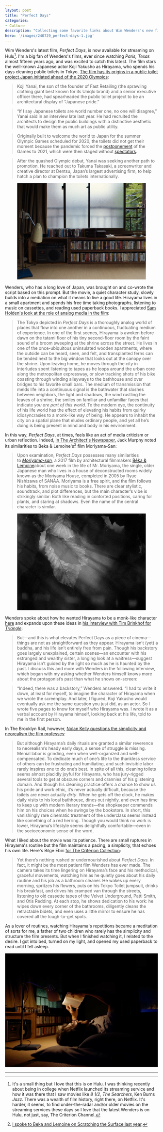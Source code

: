 ```yaml
---
layout: post
title: "Perfect Days"
categories:
- Culture
description: "Collecting some favorite links about Wim Wenders's new film."
hero: '/images/240729_perfect-days-1.jpg'
---
```


Wim Wenders's latest film, *Perfect Days*, is now available for streaming on Hulu[^1]. I'm a big fan of Wenders's films, ever since watching *Paris, Texas* almost fifteen years ago, and was excited to catch this latest. The film stars the well-known Japanese actor Koji Yakusho as Hirayama, who spends his days cleaning public toilets in Tokyo. [The film has its origins in a public toilet project Japan initiated ahead of the 2020 Olympics](https://www.nytimes.com/2024/02/04/movies/perfect-days-tokyo-toilets.html):

> Koji Yanai, the son of the founder of Fast Retailing (the sprawling clothing giant best known for its Uniqlo brand) and a senior executive officer there, had spearheaded the public toilet project to be an architectural display of “Japanese pride.”

> “If I say Japanese toilets are world number one, no one will disagree,” Yanai said in an interview late last year. He had recruited the architects to design the public buildings with a distinctive aesthetic that would make them as much art as public utility.

> Originally built to welcome the world to Japan for the summer Olympic Games scheduled for 2020, the toilets did not get their moment because the pandemic forced the [postponement](https://www.nytimes.com/2021/01/21/sports/olympics/bach-olympics-tokyo-covid.html?searchResultPosition=4lympics/bach-olympics-tokyo-covid.html?searchResultPosition=4) of the Games to 2021, which were then staged without [spectators](https://www.nytimes.com/2021/03/20/world/asia/tokyo-olympics-spectators.html?searchResultPosition=1).

> After the quashed Olympic debut, Yanai was seeking another path to promotion. He reached out to Takuma Takasaki, a screenwriter and creative director at Dentsu, Japan’s largest advertising firm, to help hatch a plan to champion the toilets internationally.

<figure>

<img src="/images/240729_perfect-days-4.jpg">
</figure>

Wenders, who has a long love of Japan, was brought on and co-wrote the script based on this prompt. But the movie, a quiet character study, slowly builds into a mediation on what it means to live a good life. Hirayama lives in a small apartment and spends his free time taking photographs, listening to music on cassettes, and reading used paperback books. I appreciated [Sam Holden's look at the role of analog media in the film](https://samholden.substack.com/p/the-analog-wonder-of-perfect-days):

> The Tokyo depicted in _Perfect Days_ is a thoroughly analog world of places that flow into one another in a continuous, fluctuating medium of experience. In one of the first scenes, Hirayama is awoken before dawn on the tatami floor of his tiny second-floor room by the faint sound of a broom sweeping at the shrine across the street. He lives in one of the once-ubiquitous uninsulated wooden apartments, where the outside can be heard, seen, and felt, and transplanted ferns can be tended next to the big window that looks out at the canopy over the shrine. Upon leaving home, he moves through the city in interludes spent listening to tapes as he loops around the urban core along the metropolitan expressway, or slow tracking shots of his bike coasting through winding alleyways to the bathhouse and over bridges to his favorite small bars. The medium of transmission that melds life into a continuous signal is the bathwater that sloshes between neighbors, the light and shadows, the wind rustling the leaves of a shrine, the smiles on familiar and unfamiliar faces that indicate _you are part of this world_. To the modern eye, the continuity of his life world has the effect of elevating his habits from quirky idiosyncrasies to a monk-like way of being. He appears to inhabit the city on a spatial plane that eludes ordinary people, and yet all he’s doing is being present in mind and body in his environment.

In this way, *Perfect Days*, at times, feels like an act of media criticism or urban reflection. Indeed, [in The Architect's Newspaper](https://www.archpaper.com/2024/04/perfect-days-film-moriyama-san/), Jack Murphy noted its similarities to Beka & Lemoine's[^2] film Moriyama-San:

> Upon examination, _Perfect Days_ possesses many similarities to [_Moriyama-san_](https://www.bekalemoine.com/moriyama.php), a 2017 film by architectural filmmakers [Bêka & Lemoine](https://www.bekalemoine.com/)about one week in the life of Mr. Moriyama, the single, older Japanese man who lives in a house of deconstructed rooms widely known as the Moriyama House, completed in 2005 by Ryue Nishizawa of SANAA. Moriyama is a free spirit, and the film follows his habits, from noise music to books. There are clear stylistic, soundtrack, and plot differences, but the main character’s vibe is strikingly similar: Both like reading in contorted positions, caring for plants, and staring at shadows. Even the name of the central character is similar.

<figure>

<img src="/images/240729_perfect-days-3.jpg">
</figure>

Wenders spoke about how he wanted Hirayama to be a monk-like character [here](https://www.youtube.com/watch?v=3rtwl8xN_PE) and expands upon these ideas in [his interview with Tim Brinkhof for *Triangle*](https://tricycle.org/article/perfect-days-film-review/):

> But—and this is what elevates Perfect Days as a piece of cinema—things are not as straightforward as they appear. Hirayama isn’t (yet) a buddha, and his life isn’t entirely free from pain. Though his backstory goes largely unexplained, certain scenes—an encounter with his estranged and wealthy sister, a longing look at a waitress—suggest Hirayama isn’t guided by the light so much as he is haunted by the past. I discuss this and more with Wenders in the following interview, which began with my asking whether Wenders himself knows more about the protagonist’s past than what he shows on-screen:

> “Indeed, there was a backstory,” Wenders answered. “I had to write it down, at least for myself, to imagine the character of Hirayama when we wrote the screenplay. And later, I figured, Koji Yakusho would eventually ask me the same question you just did, as an actor. So I wrote five pages to know for myself who Hirayama was. I wrote it as a verbal account by Hirayama himself, looking back at his life, told to me in the first person.

In The Brooklyn Rail, however, [Nolan Kelly questions the simplicity and neorealism the film professes](https://brooklynrail.org/2023/12/film/Wim-Wenderss-Perfect-Days):

> But although Hirayama’s daily rituals are granted a similar reverence to neorealism’s heady early days, a sense of struggle is missing. Menial labor is grinding, even when well-organized and well-compensated. To dedicate much of one’s life to the thankless service of others can be frustrating and humiliating, and such invisible labor rarely inspires one to do one’s best. In spite of all this, cleaning toilets seems almost placidly joyful for Hirayama, who has jury-rigged several tools to get at obscure corners and crannies of his glistening domain. And though his cleaning practice offers a chance to show us his pride and work ethic, it’s never actually difficult, because the toilets are never actually _dirty_. When he gets off the clock, he makes daily visits to his local bathhouse, dines out nightly, and even has time to keep up with modern literary trends—the shopkeeper commends him on his choices when he swings by the bookstore. In short, this vanishingly rare cinematic treatment of the underclass seems instead like something of a red herring. Though you would think no work is lower, Hirayama’s lifestyle seems delightfully comfortable—even in the socioeconomic sense of the word.

What I liked about the movie was its patience. There are small ruptures in Hirayama's routine but the film maintains a pacing, a simplicity, that echoes his own life. Here's Bilge Ebiri [for The Criterion Collection](https://www.criterion.com/current/posts/8536-perfect-days-where-the-light-comes-through):

> Yet there’s nothing rushed or undernourished about _Perfect Days._ In fact, it might be the most patient film Wenders has ever made. The camera takes its time lingering on Hirayama’s face and his methodical, graceful movements, watching him as he quietly goes about his daily routine and his job as a bathroom cleaner. He wakes up every morning, spritzes his flowers, puts on his Tokyo Toilet jumpsuit, drinks his breakfast, and drives his cramped van through the streets, listening to old cassette tapes of the Velvet Underground, Patti Smith, and Otis Redding. At each stop, he shows dedication to his work: he wipes down every corner of the bathrooms, diligently cleans the retractable bidets, and even uses a little mirror to ensure he has covered all the tough-to-get spots.

As a lover of routines, watching Hirayama's repetitions became a meditation of sorts for me, a father of two children who rarely has the simplicity and structure the film presents. But when I finished watching it, I related to the desire. I got into bed, turned on my light, and opened my used paperback to read until I fell asleep. 

<img src="/images/240729_perfect-days-2.jpg">

* * * 

[^1]: It's a small thing but I love that this is on Hulu. I was thinking recently about being in college when Netflix launched its streaming service and how it was there that I saw movies like *8 1/2*, *The Searchers*, Ken Burns *Jazz*. There was a wealth of film history, right there, on Netflix. It's harder, it seems, to find under-the-radar and/or older movies on the streaming services these days so I love that the latest Wenders is on Hulu, not just, say, The Criterion Channel.

[^2]: [I spoke to Beka and Lemoine on Scratching the Surface last year](https://scratchingthesurface.fm/231-ila-beka-louise-lemoine).